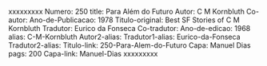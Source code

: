 xxxxxxxxx
Numero: 250
title: Para Além do Futuro
Autor: C M Kornbluth
Co-autor: 
Ano-de-Publicacao: 1978
Titulo-original: Best SF Stories of C M Kornbluth
Tradutor: Eurico da Fonseca
Co-tradutor: 
Ano-de-edicao: 1968
alias: C-M-Kornbluth
Autor2-alias: 
Tradutor1-alias: Eurico-da-Fonseca
Tradutor2-alias: 
Titulo-link: 250-Para-Alem-do-Futuro
Capa: Manuel Dias
pags: 200
Capa-link: Manuel-Dias
xxxxxxxxx